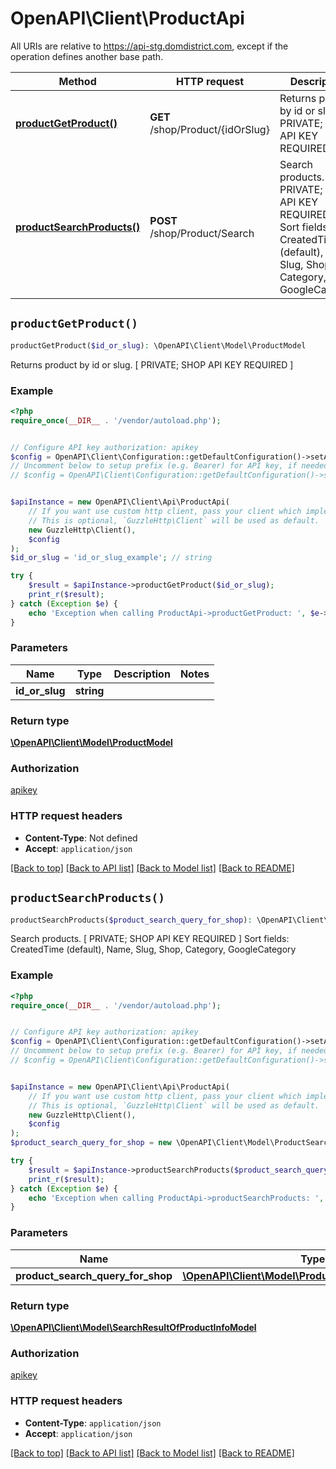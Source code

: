 # OpenAPI\Client\ProductApi

All URIs are relative to https://api-stg.domdistrict.com, except if the operation defines another base path.

| Method | HTTP request | Description |
| ------------- | ------------- | ------------- |
| [**productGetProduct()**](ProductApi.md#productGetProduct) | **GET** /shop/Product/{idOrSlug} | Returns product by id or slug. [ PRIVATE; SHOP API KEY REQUIRED ] |
| [**productSearchProducts()**](ProductApi.md#productSearchProducts) | **POST** /shop/Product/Search | Search products. [ PRIVATE; SHOP API KEY REQUIRED ] Sort fields: CreatedTime (default), Name, Slug, Shop, Category, GoogleCategory |


## `productGetProduct()`

```php
productGetProduct($id_or_slug): \OpenAPI\Client\Model\ProductModel
```

Returns product by id or slug. [ PRIVATE; SHOP API KEY REQUIRED ]

### Example

```php
<?php
require_once(__DIR__ . '/vendor/autoload.php');


// Configure API key authorization: apikey
$config = OpenAPI\Client\Configuration::getDefaultConfiguration()->setApiKey('X-API-KEY', 'YOUR_API_KEY');
// Uncomment below to setup prefix (e.g. Bearer) for API key, if needed
// $config = OpenAPI\Client\Configuration::getDefaultConfiguration()->setApiKeyPrefix('X-API-KEY', 'Bearer');


$apiInstance = new OpenAPI\Client\Api\ProductApi(
    // If you want use custom http client, pass your client which implements `GuzzleHttp\ClientInterface`.
    // This is optional, `GuzzleHttp\Client` will be used as default.
    new GuzzleHttp\Client(),
    $config
);
$id_or_slug = 'id_or_slug_example'; // string

try {
    $result = $apiInstance->productGetProduct($id_or_slug);
    print_r($result);
} catch (Exception $e) {
    echo 'Exception when calling ProductApi->productGetProduct: ', $e->getMessage(), PHP_EOL;
}
```

### Parameters

| Name | Type | Description  | Notes |
| ------------- | ------------- | ------------- | ------------- |
| **id_or_slug** | **string**|  | |

### Return type

[**\OpenAPI\Client\Model\ProductModel**](../Model/ProductModel.md)

### Authorization

[apikey](../../README.md#apikey)

### HTTP request headers

- **Content-Type**: Not defined
- **Accept**: `application/json`

[[Back to top]](#) [[Back to API list]](../../README.md#endpoints)
[[Back to Model list]](../../README.md#models)
[[Back to README]](../../README.md)

## `productSearchProducts()`

```php
productSearchProducts($product_search_query_for_shop): \OpenAPI\Client\Model\SearchResultOfProductInfoModel
```

Search products. [ PRIVATE; SHOP API KEY REQUIRED ] Sort fields: CreatedTime (default), Name, Slug, Shop, Category, GoogleCategory

### Example

```php
<?php
require_once(__DIR__ . '/vendor/autoload.php');


// Configure API key authorization: apikey
$config = OpenAPI\Client\Configuration::getDefaultConfiguration()->setApiKey('X-API-KEY', 'YOUR_API_KEY');
// Uncomment below to setup prefix (e.g. Bearer) for API key, if needed
// $config = OpenAPI\Client\Configuration::getDefaultConfiguration()->setApiKeyPrefix('X-API-KEY', 'Bearer');


$apiInstance = new OpenAPI\Client\Api\ProductApi(
    // If you want use custom http client, pass your client which implements `GuzzleHttp\ClientInterface`.
    // This is optional, `GuzzleHttp\Client` will be used as default.
    new GuzzleHttp\Client(),
    $config
);
$product_search_query_for_shop = new \OpenAPI\Client\Model\ProductSearchQueryForShop(); // \OpenAPI\Client\Model\ProductSearchQueryForShop

try {
    $result = $apiInstance->productSearchProducts($product_search_query_for_shop);
    print_r($result);
} catch (Exception $e) {
    echo 'Exception when calling ProductApi->productSearchProducts: ', $e->getMessage(), PHP_EOL;
}
```

### Parameters

| Name | Type | Description  | Notes |
| ------------- | ------------- | ------------- | ------------- |
| **product_search_query_for_shop** | [**\OpenAPI\Client\Model\ProductSearchQueryForShop**](../Model/ProductSearchQueryForShop.md)|  | |

### Return type

[**\OpenAPI\Client\Model\SearchResultOfProductInfoModel**](../Model/SearchResultOfProductInfoModel.md)

### Authorization

[apikey](../../README.md#apikey)

### HTTP request headers

- **Content-Type**: `application/json`
- **Accept**: `application/json`

[[Back to top]](#) [[Back to API list]](../../README.md#endpoints)
[[Back to Model list]](../../README.md#models)
[[Back to README]](../../README.md)
